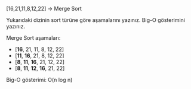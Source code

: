 [16,21,11,8,12,22] -> Merge Sort

Yukarıdaki dizinin sort türüne göre aşamalarını yazınız.
Big-O gösterimini yazınız.

Merge Sort aşamaları:

- [**16**, 21, 11, 8, 12, 22]
- [**11**, **16**, 21, 8, 12, 22]
- [**8**, **11**, **16**, 21, 12, 22]
- [**8**, **11**, **12**, **16**, 21, 22]

Big-O gösterimi: O(n log n)
